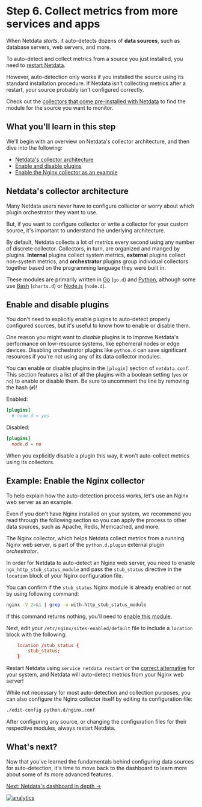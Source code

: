 <!--
title: "Step 6. Collect metrics from more services and apps"
custom_edit_url: https://github.com/netdata/netdata/edit/master/docs/guides/step-by-step/step-06.md
-->

# Step 6. Collect metrics from more services and apps

When Netdata _starts_, it auto-detects dozens of **data sources**, such as database servers, web servers, and more.

To auto-detect and collect metrics from a source you just installed, you need to [restart
Netdata](/docs/getting-started.md#start-stop-and-restart-netdata).

However, auto-detection only works if you installed the source using its standard installation
procedure. If Netdata isn't collecting metrics after a restart, your source probably isn't configured
correctly.

Check out the [collectors that come pre-installed with Netdata](/collectors/COLLECTORS.md) to find the module for the
source you want to monitor.

## What you'll learn in this step

We'll begin with an overview on Netdata's collector architecture, and then dive into the following:

-   [Netdata's collector architecture](#netdatas-collector-architecture)
-   [Enable and disable plugins](#enable-and-disable-plugins)
-   [Enable the Nginx collector as an example](#example-enable-the-nginx-collector)

## Netdata's collector architecture

Many Netdata users never have to configure collector or worry about which plugin orchestrator they want to use.

But, if you want to configure collector or write a collector for your custom source, it's important to understand the
underlying architecture.

By default, Netdata collects a lot of metrics every second using any number of discrete collector. Collectors, in turn,
are organized and manged by plugins. **Internal** plugins collect system metrics, **external** plugins collect
non-system metrics, and **orchestrator** plugins group individual collectors together based on the programming language
they were built in.

These modules are primarily written in [Go](https://learn.netdata.cloud/docs/agent/collectors/go.d.plugin/) (`go.d`) and
[Python](/collectors/python.d.plugin/README.md), although some use [Bash](/collectors/charts.d.plugin/README.md)
(`charts.d`) or [Node.js](/collectors/node.d.plugin/README.md) (`node.d`).

## Enable and disable plugins

You don't need to explicitly enable plugins to auto-detect properly configured sources, but it's useful to know how to
enable or disable them.

One reason you might want to _disable_ plugins is to improve Netdata's performance on low-resource systems, like
ephemeral nodes or edge devices. Disabling orchestrator plugins like `python.d` can save significant resources if you're
not using any of its data collector modules.

You can enable or disable plugins in the `[plugin]` section of `netdata.conf`. This section features a list of all the
plugins with a boolean setting (`yes` or `no`) to enable or disable them. Be sure to uncomment the line by removing the
hash (`#`)!

Enabled:

```conf
[plugins]
  # node.d = yes
```

Disabled:

```conf
[plugins]
  node.d = no
```

When you explicitly disable a plugin this way, it won't auto-collect metrics using its collectors.

## Example: Enable the Nginx collector

To help explain how the auto-detection process works, let's use an Nginx web server as an example. 

Even if you don't have Nginx installed on your system, we recommend you read through the following section so you can
apply the process to other data sources, such as Apache, Redis, Memcached, and more.

The Nginx collector, which helps Netdata collect metrics from a running Nginx web server, is part of the
`python.d.plugin` external plugin _orchestrator_.

In order for Netdata to auto-detect an Nginx web server, you need to enable `ngx_http_stub_status_module` and pass the
`stub_status` directive in the `location` block of your Nginx configuration file.

You can confirm if the `stub_status` Nginx module is already enabled or not by using following command:

```sh
nginx -V 2>&1 | grep -o with-http_stub_status_module
```

If this command returns nothing, you'll need to [enable this module](https://www.nginx.com/blog/monitoring-nginx/).

Next, edit your `/etc/nginx/sites-enabled/default` file to include a `location` block with the following:

```conf
    location /stub_status {
        stub_status;
    }
```

Restart Netdata using `service netdata restart` or the [correct
alternative](/docs/getting-started.md#start-stop-and-restart-netdata) for your system, and Netdata will auto-detect
metrics from your Nginx web server!

While not necessary for most auto-detection and collection purposes, you can also configure the Nginx collector itself
by editing its configuration file:

```sh
./edit-config python.d/nginx.conf
```

After configuring any source, or changing the configuration files for their respective modules, always restart Netdata.

## What's next?

Now that you've learned the fundamentals behind configuring data sources for auto-detection, it's time to move back to
the dashboard to learn more about some of its more advanced features.

[Next: Netdata's dashboard in depth &rarr;](step-07.md)

[![analytics](https://www.google-analytics.com/collect?v=1&aip=1&t=pageview&_s=1&ds=github&dr=https%3A%2F%2Fgithub.com%2Fnetdata%2Fnetdata&dl=https%3A%2F%2Fmy-netdata.io%2Fgithub%2Fdocs%2Fguides%2Fstep-by-step%2Fstep-06&_u=MAC~&cid=5792dfd7-8dc4-476b-af31-da2fdb9f93d2&tid=UA-64295674-3)](<>)
